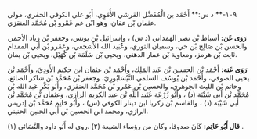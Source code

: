 ١٠٩-** د س:** أَحْمَد بن الْمُفَضَّل القرشي الأُمَوِي، أَبُو علي الكوفي الحفري، مولى عثمان بْن عفان، وهو ابْن عم عَمْرو بْن مُحَمَّد العنقزي.

**رَوَى عَن:** أسباط بْن نصر الهمداني (د س) ، وإسرائيل بْن يونس، وجعفر بْن زياد الأحمر، والحسن بْن صَالِح بْن حي، وسفيان الثوري، وعُبَيد الله الأشجعي، وعَمْرو بْن أَبي المقدام ثَابِت بْن هرمز، ومعاوية بْن عمار الدهني، ويحيى بْن سَلَمَة بْن كُهَيْل، ويحيى بْن يمان.

**رَوَى عَنه:** أَحْمَد بْن الحسين بْن عَبد المَلِك، وأَحْمَد بْن عثمان ابن حكيم الأَودِيّ، وأَحْمَد بْن يحيى الصوفي، وأَحْمَد بْن يُوسُف السلمي النَّيْسَابُورِيّ، وجعفر بْن مُحَمَّد بْن شاكر الصائغ، وحاتم بْن الليث الجوهري، والحسين بْن عَمْرو بْن مُحَمَّد العنقزي، وأَبُو بَكْر عَبد الله بْن مُحَمَّد بْن أَبي شَيْبَة (د) ، وأَبُو زُرْعَة عُبَيد اللَّهِ بْن عبد الكريم الرازي، وعثمان بْن مُحَمَّد بْن أَبي شَيْبَة (د) ، والقاسم بْن زكريا ابن دينار الكوفي (س) ، وأَبُو حَاتِم مُحَمَّد بْن إدريس الرازي، ومحمد ابن الحسين بْن أَبي الحنين الحنيني.

**قال أَبُو حَاتِم:** كَانَ صدوقا، وكان من رؤساء الشيعة (٢) .روى له أَبُو داود والنَّسَائي (١) .